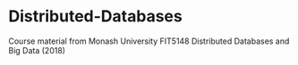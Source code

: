 # Distributed-Databases
Course material from Monash University FIT5148 Distributed Databases and Big Data (2018)
